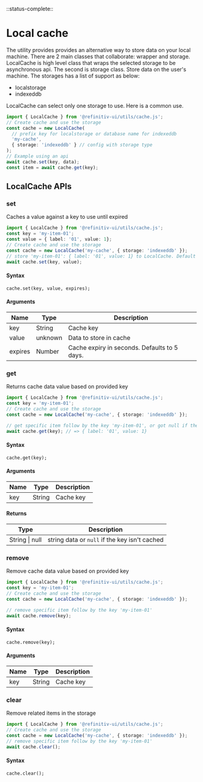 <!-- 
title: Local caching Utility
location: ./utils/cache
type: page
layout: default
-->

::status-complete::

# Local cache
The utility provides provides an alternative way to store data on your local machine.
There are 2 main classes that collaborate: wrapper and storage. LocalCache is high level class that wraps the selected storage to be asynchronous api.
The second is storage class. Store data on the user's machine. The storages has a list of support as below:
- localstorage
- indexeddb

LocalCache can select only one storage to use. Here is a common use.

```typescript
import { LocalCache } from '@refinitiv-ui/utils/cache.js';
// Create cache and use the storage
const cache = new LocalCache(
  // prefix key for localstorage or database name for indexeddb
  'my-cache',
  { storage: 'indexeddb' } // config with storage type
);
// Example using an api
await cache.set(key, data);
const item = await cache.get(key);
```

## LocalCache APIs

### set
Caches a value against a key to use until expired

```typescript
import { LocalCache } from '@refinitiv-ui/utils/cache.js';
const key = 'my-item-01';
const value = { label: '01', value: 1};
// Create cache and use the storage
const cache = new LocalCache('my-cache', { storage: 'indexeddb' });
// store 'my-item-01': { label: '01', value: 1} to LocalCache. Default cache expiry is 5 days
await cache.set(key, value);
```

#### Syntax

```text
cache.set(key, value, expires);
```

#### Arguments

| Name | Type | Description |
| --- | --- | --- |
| key | String | Cache key |
| value | unknown | Data to store in cache |
| expires | Number | Cache expiry in seconds. Defaults to 5 days. |

### get
Returns cache data value based on provided key

```typescript
import { LocalCache } from '@refinitiv-ui/utils/cache.js';
const key = 'my-item-01';
// Create cache and use the storage
const cache = new LocalCache('my-cache', { storage: 'indexeddb' });

// get specific item follow by the key 'my-item-01', or got null if the key isn't cached
await cache.get(key); // => { label: '01', value: 1}
```

#### Syntax

```text
cache.get(key);
```

#### Arguments

| Name | Type | Description |
| --- | --- | --- |
| key | String | Cache key |

#### Returns

| Type | Description |
| --- | --- |
| String \| null | string data or `null` if the key isn't cached |

### remove
Remove cache data value based on provided key

```typescript
import { LocalCache } from '@refinitiv-ui/utils/cache.js';
const key = 'my-item-01';
// Create cache and use the storage
const cache = new LocalCache('my-cache', { storage: 'indexeddb' });

// remove specific item follow by the key 'my-item-01'
await cache.remove(key);
```

#### Syntax

```text
cache.remove(key);
```

#### Arguments

| Name | Type | Description |
| --- | --- | --- |
| key | String | Cache key |

### clear
Remove related items in the storage

```typescript
import { LocalCache } from '@refinitiv-ui/utils/cache.js';
// Create cache and use the storage
const cache = new LocalCache('my-cache', { storage: 'indexeddb' });
// remove specific item follow by the key 'my-item-01'
await cache.clear();
```

#### Syntax

```text
cache.clear();
```

